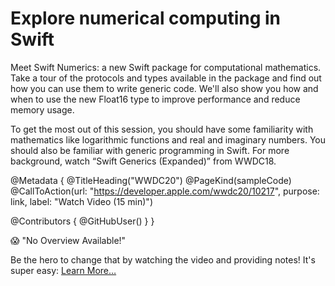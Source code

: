 # Explore numerical computing in Swift

Meet Swift Numerics: a new Swift package for computational mathematics. Take a tour of the protocols and types available in the package and find out how you can use them to write generic code. We'll also show you how and when to use the new Float16 type to improve performance and reduce memory usage.

To get the most out of this session, you should have some familiarity with mathematics like logarithmic functions and real and imaginary numbers. You should also be familiar with generic programming in Swift. For more background, watch “Swift Generics (Expanded)” from WWDC18.

@Metadata {
   @TitleHeading("WWDC20")
   @PageKind(sampleCode)
   @CallToAction(url: "https://developer.apple.com/wwdc20/10217", purpose: link, label: "Watch Video (15 min)")

   @Contributors {
      @GitHubUser(<replace this with your GitHub handle>)
   }
}

😱 "No Overview Available!"

Be the hero to change that by watching the video and providing notes! It's super easy:
 [Learn More…](https://wwdcnotes.github.io/WWDCNotes/documentation/wwdcnotes/contributing)
